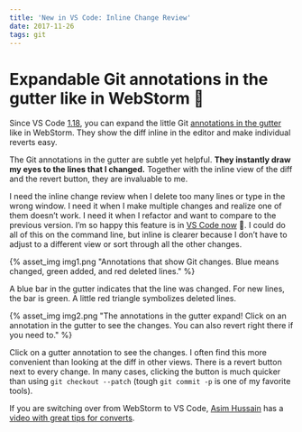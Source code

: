 ```yaml
---
title: 'New in VS Code: Inline Change Review'
date: 2017-11-26
tags: git
---
```

# Expandable Git annotations in the gutter like in WebStorm 🎉

Since VS Code [1.18](https://code.visualstudio.com/updates/v1_18), you can expand the little Git [annotations in the gutter](https://code.visualstudio.com/docs/editor/versioncontrol#_gutter-indicators) like in WebStorm. They show the diff inline in the editor and make individual reverts easy.

The Git annotations in the gutter are subtle yet helpful. **They instantly draw my eyes to the lines that I changed.** Together with the inline view of the diff and the revert button, they are invaluable to me.

I need the inline change review when I delete too many lines or type in the wrong window. I need it when I make multiple changes and realize one of them doesn’t work. I need it when I refactor and want to compare to the previous version. I’m so happy this feature is in [VS Code now](https://code.visualstudio.com/updates/v1_18#_inline-change-review) 💚. I could do all of this on the command line, but inline is clearer because I don’t have to adjust to a different view or sort through all the other changes.

{% asset_img img1.png "Annotations that show Git changes. Blue means changed, green added, and red deleted lines." %}

A blue bar in the gutter indicates that the line was changed. For new lines, the bar is green. A little red triangle symbolizes deleted lines.

{% asset_img img2.png "The annotations in the gutter expand! Click on an annotation in the gutter to see the changes. You can also revert right there if you need to." %}

Click on a gutter annotation to see the changes. I often find this more convenient than looking at the diff in other views. There is a revert button next to every change. In many cases, clicking the button is much quicker than using `git checkout --patch` (tough `git commit -p` is one of my favorite tools).

If you are switching over from WebStorm to VS Code, [Asim Hussain](https://medium.com/@jawache) has a [video with great tips for converts](https://medium.com/@jawache/from-webstorm-to-vs-code-bd01ccc92aaf).
